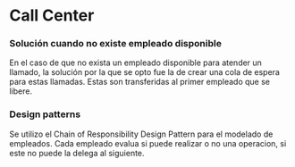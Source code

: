 # Call Center

### Solución cuando no existe empleado disponible

En el caso de que no exista un empleado disponible para atender un llamado, la solución por la que se opto fue la de crear una cola de espera para estas llamadas. Estas son transferidas al primer empleado que se libere.

### Design patterns

Se utilizo el Chain of Responsibility Design Pattern para el modelado de empleados. Cada empleado evalua si puede realizar o no una operacion, si este no puede la delega al siguiente.



